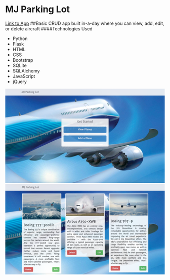 # MJ Parking Lot
[Link to App]()
##Basic CRUD app built in-a-day where you can view, add, edit, or delete aircraft
####Technologies Used
  - Python
  - Flask
  - HTML
  - CSS
  - Bootstrap
  - SQLite
  - SQLAlchemy
  - JavaScript
  - jQuery

  ![alt tag](./static/stylesheets/images/landing-page.png)
  ![alt tag](./static/stylesheets/images/all-planes.png)
